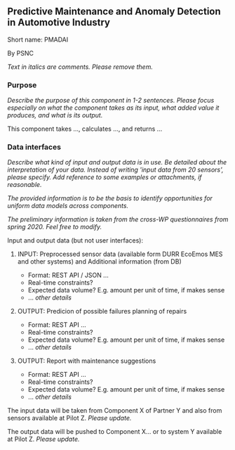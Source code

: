 ## Predictive Maintenance and Anomaly Detection in Automotive Industry

Short name: PMADAI

By PSNC

_Text in italics are comments. Please remove them._

### Purpose

_Describe the purpose of this component in 1-2 sentences. Please focus especially on what the component takes as its input, what added value it produces, and what is its output._

This component takes ..., calculates ..., and returns ... 

### Data interfaces

_Describe what kind of input and output data is in use.
Be detailed about the interpretation of your data. 
Instead of writing 'input data from 20 sensors', please specify. 
Add reference to some examples or attachments, if reasonable._

_The provided information is to be the basis to identify opportunities for uniform data models across components._

_The preliminary information is taken from the cross-WP questionnaires from spring 2020. Feel free to modify._

Input and output data (but not user interfaces):


1. INPUT: Preprocessed sensor data (available form DURR EcoEmos MES and other systems) and Additional information (from DB)
    - Format: REST API / JSON ...
    - Real-time constraints?
    - Expected data volume? E.g. amount per unit of time, if makes sense
    - ... _other details_

1. OUTPUT: Predicion of possible failures planning of repairs
    - Format: REST API ...
    - Real-time constraints?
    - Expected data volume? E.g. amount per unit of time, if makes sense
    - ... _other details_

1. OUTPUT: Report with maintenance suggestions
    - Format: REST API ...
    - Real-time constraints?
    - Expected data volume? E.g. amount per unit of time, if makes sense
    - ... _other details_


The input data will be taken from Component X of Partner Y 
and also from sensors available at Pilot Z. _Please update._

The output data will be pushed to Component X... 
or to system Y available at Pilot Z. _Please update._